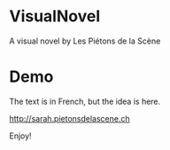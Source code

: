 VisualNovel
===========

A visual novel by Les Piétons de la Scène

Demo
====

The text is in French, but the idea is here.

http://sarah.pietonsdelascene.ch

Enjoy! 

